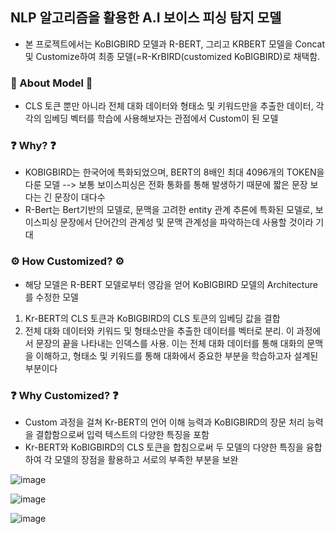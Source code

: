## NLP 알고리즘을 활용한 A.I 보이스 피싱 탐지 모델
- 본 프로젝트에서는 KoBIGBIRD 모델과 R-BERT, 그리고 KRBERT 모델을 Concat 및 Customize하여 최종 모델(=R-KrBIRD(customized KoBIGBIRD)로 채택함.


### 📜 About Model 📜
* CLS 토큰 뿐만 아니라 전체 대화 데이터와 형태소 및 키워드만을 추출한 데이터, 각각의 임베딩 벡터를 학습에 사용해보자는 관점에서 Custom이 된 모델
  
### ❓ Why? ❓
* KOBIGBIRD는 한국어에 특화되었으며, BERT의 8배인 최대 4096개의 TOKEN을 다룬 모델
--> 보통 보이스피싱은 전화 통화를 통해 발생하기 때문에 짧은 문장 보다는 긴 문장이 대다수
* R-Bert는 Bert기반의 모델로, 문맥을 고려한 entity 관계 추론에 특화된 모델로, 보이스피싱 문장에서 단어간의 관계성 및 문맥 관계성을 파악하는데 사용할 것이라 기대
  
### ⚙️ How Customized? ⚙️
* 해당 모델은 R-BERT 모델로부터 영감을 얻어 KoBIGBIRD 모델의 Architecture를 수정한 모델

1. Kr-BERT의 CLS 토큰과 KoBIGBIRD의 CLS 토큰의 임베딩 값을 결합
2. 전체 대화 데이터와 키워드 및 형태소만을 추출한 데이터를 벡터로 분리. 이 과정에서 문장의 끝을 나타내는 인덱스를 사용. 이는 전체 대화 데이터를 통해 대화의 문맥을 이해하고, 형태소 및 키워드를 통해 대화에서 중요한 부분을 학습하고자 설계된 부분이다

### ❓ Why Customized? ❓
* Custom 과정을 걸쳐 Kr-BERT의 언어 이해 능력과 KoBIGBIRD의 장문 처리 능력을 결합함으로써 입력 텍스트의  다양한 특징을 포함
* Kr-BERT와 KoBIGBIRD의 CLS 토큰을 합침으로써 두 모델의  다양한 특징을 융합하여 각 모델의 장점을 활용하고 서로의 부족한 부분을 보완


![image](https://github.com/Voice-Phishing-Prevention-Project/NLP_CustomModel/assets/79118751/ec04554c-5ddc-42a8-a99c-096a7bcef2f9)

![image](https://github.com/Voice-Phishing-Prevention-Project/NLP_CustomModel/assets/79118751/8416654d-96b0-44ba-9625-2935a7528bb0)

![image](https://github.com/pej0918/2022_Hanium_Project/assets/79118751/461cd96a-0420-49ba-80e7-3ca785bf631a)

